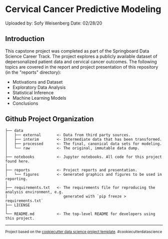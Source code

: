 Cervical Cancer Predictive Modeling
===================================

Uploaded by: Sofy Weisenberg        Date: 02/28/20

Introduction
------------
This capstone project was completed as part of the Springboard Data Science Career Track. The project explores 
a publicly available dataset of depersonalized patient data and cervical cancer outcomes. The following topics 
are covered in the report and project presentation of this repository (in the "reports" directory):

* Motivations and Dataset
* Exploratory Data Analysis
* Statistical Inference
* Machine Learning Models
* Conclusions

Github Project Organization
---------------------------

    ├── data
    │   ├── external       <- Data from third party sources.
    │   ├── interim        <- Intermediate data that has been transformed.
    │   ├── processed      <- The final, canonical data sets for modeling.
    │   └── raw            <- The original, immutable data dump.
    │
    ├── notebooks          <- Jupyter notebooks. All code for this project found here.
    │
    ├── reports            <- Project reports and presentation.
    │   └── figures        <- Generated graphics and figures to be used in reporting.
    │
    ├── requirements.txt   <- The requirements file for reproducing the analysis environment, e.g.
    │                         generated with `pip freeze > requirements.txt`
    ├── LICENSE
    │  
    └── README.md          <- The top-level README for developers using this project.


--------

<p><small>Project based on the <a target="_blank" href="https://drivendata.github.io/cookiecutter-data-science/">cookiecutter data science project template</a>. #cookiecutterdatascience</small></p>
